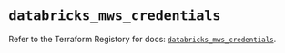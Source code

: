 # `databricks_mws_credentials`

Refer to the Terraform Registory for docs: [`databricks_mws_credentials`](https://registry.terraform.io/providers/databricks/databricks/1.16.1/docs/resources/mws_credentials).
